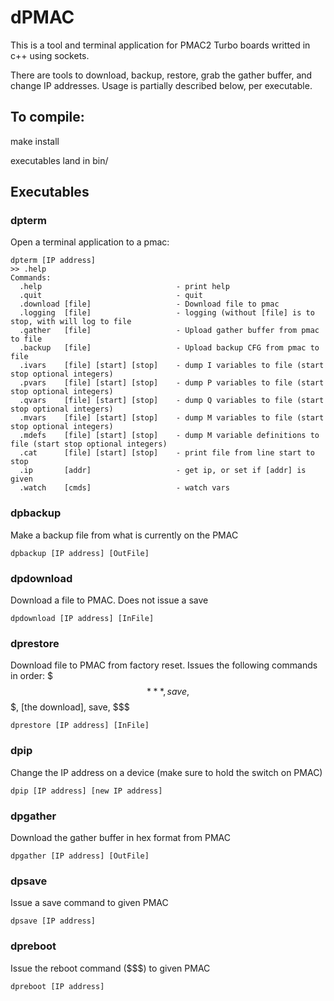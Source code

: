 # dPMAC

This is a tool and terminal application for PMAC2 Turbo boards writted in c++ using sockets.

There are tools to download, backup, restore, grab the gather buffer, and change IP addresses.  Usage is partially described below, per executable.

## To compile:
make install

executables land in bin/

## Executables

### dpterm
Open a terminal application to a pmac:
```
dpterm [IP address]
>> .help
Commands:
  .help                              - print help
  .quit                              - quit
  .download [file]                   - Download file to pmac
  .logging  [file]                   - logging (without [file] is to stop, with will log to file
  .gather   [file]                   - Upload gather buffer from pmac to file
  .backup   [file]                   - Upload backup CFG from pmac to file
  .ivars    [file] [start] [stop]    - dump I variables to file (start stop optional integers)
  .pvars    [file] [start] [stop]    - dump P variables to file (start stop optional integers)
  .qvars    [file] [start] [stop]    - dump Q variables to file (start stop optional integers)
  .mvars    [file] [start] [stop]    - dump M variables to file (start stop optional integers)
  .mdefs    [file] [start] [stop]    - dump M variable definitions to file (start stop optional integers)
  .cat      [file] [start] [stop]    - print file from line start to stop
  .ip       [addr]                   - get ip, or set if [addr] is given
  .watch    [cmds]                   - watch vars
```
  
### dpbackup
Make a backup file from what is currently on the PMAC
```  
dpbackup [IP address] [OutFile]
```

### dpdownload
Download a file to PMAC.  Does not issue a save
```
dpdownload [IP address] [InFile]
```

### dprestore
Download file to PMAC from factory reset.  Issues the following commands in order:
$$$***, save, $$$, [the download], save, $$$
```
dprestore [IP address] [InFile]
```

### dpip
Change the IP address on a device (make sure to hold the switch on PMAC)
```
dpip [IP address] [new IP address]
```

### dpgather
Download the gather buffer in hex format from PMAC
```
dpgather [IP address] [OutFile]
```

### dpsave
Issue a save command to given PMAC
```
dpsave [IP address]
```

### dpreboot
Issue the reboot command ($$$) to given PMAC
```
dpreboot [IP address]
```
